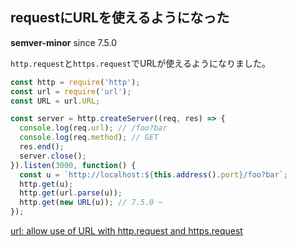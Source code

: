 ## requestにURLを使えるようになった

**semver-minor** since 7.5.0

`http.request`と`https.request`でURLが使えるようになりました。

```js
const http = require('http');
const url = require('url');
const URL = url.URL;

const server = http.createServer((req, res) => {
  console.log(req.url); // /foo?bar
  console.log(req.method); // GET
  res.end();
  server.close();
}).listen(3000, function() {
  const u = `http://localhost:${this.address().port}/foo?bar`;
  http.get(u);
  http.get(url.parse(u));
  http.get(new URL(u)); // 7.5.0 ~
});
```

[url: allow use of URL with http.request and https.request](https://github.com/nodejs/node/pull/10638)
